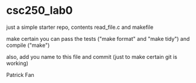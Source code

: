 # csc250_lab0

just a simple starter repo, contents read_file.c and makefile

make certain you can pass the tests ("make format" and "make tidy") and compile ("make")

also, add you name to this file and commit (just to make certain git is working)

Patrick Fan
